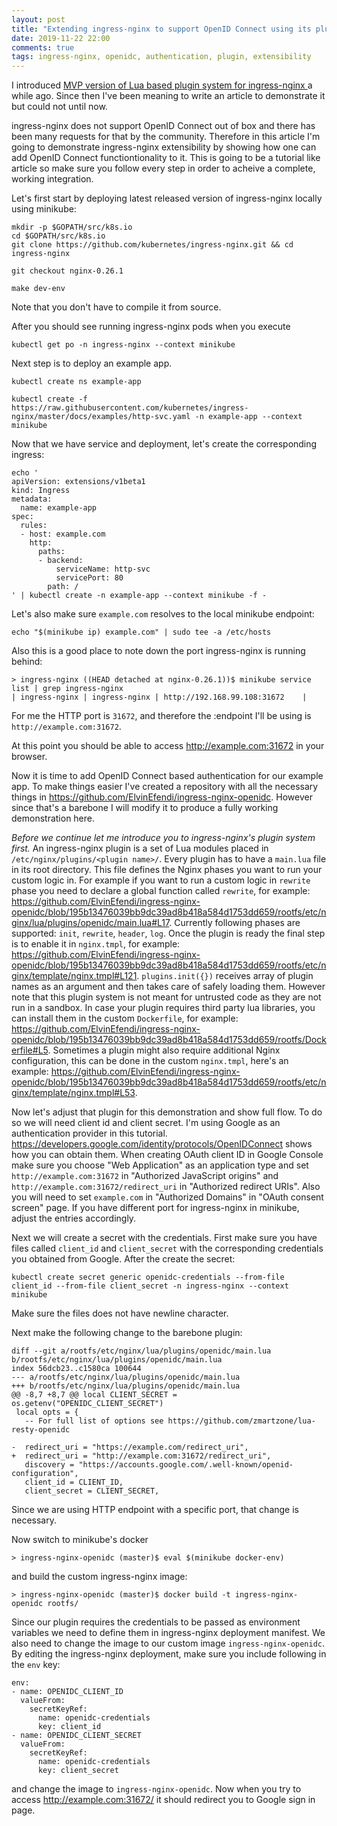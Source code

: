 ```yaml
---
layout: post
title: "Extending ingress-nginx to support OpenID Connect using its plugin system"
date: 2019-11-22 22:00
comments: true
tags: ingress-nginx, openidc, authentication, plugin, extensibility
---
```


I introduced [MVP version of Lua based plugin system for ingress-nginx ](https://github.com/kubernetes/ingress-nginx/pull/3807)
a while ago. Since then I've been meaning to write an article to demonstrate it but could not until now.

ingress-nginx does not support OpenID Connect out of box and there has been many requests for that by the community.
Therefore in this article I'm going to demonstrate ingress-nginx extensibility by showing how one can add OpenID Connect
functiontionality to it. This is going to be a tutorial like article so make sure you follow every step in order to acheive
a complete, working integration.

Let's first start by deploying latest released version of ingress-nginx locally using minikube:

```
mkdir -p $GOPATH/src/k8s.io
cd $GOPATH/src/k8s.io
git clone https://github.com/kubernetes/ingress-nginx.git && cd ingress-nginx
```
```
git checkout nginx-0.26.1
```
```
make dev-env
```

Note that you don't have to compile it from source.

After you should see running ingress-nginx pods when you execute

```
kubectl get po -n ingress-nginx --context minikube
```

Next step is to deploy an example app.

```
kubectl create ns example-app

kubectl create -f https://raw.githubusercontent.com/kubernetes/ingress-nginx/master/docs/examples/http-svc.yaml -n example-app --context minikube
```

Now that we have service and deployment, let's create the corresponding ingress:

```
echo '
apiVersion: extensions/v1beta1
kind: Ingress
metadata:
  name: example-app
spec:
  rules:
  - host: example.com
    http:
      paths:
      - backend:
          serviceName: http-svc
          servicePort: 80
        path: /
' | kubectl create -n example-app --context minikube -f -
```

Let's also make sure `example.com` resolves to the local minikube endpoint:

```
echo "$(minikube ip) example.com" | sudo tee -a /etc/hosts
```

Also this is a good place to note down the port ingress-nginx is running behind:

```
> ingress-nginx ((HEAD detached at nginx-0.26.1))$ minikube service list | grep ingress-nginx
| ingress-nginx | ingress-nginx | http://192.168.99.108:31672    |
```

For me the HTTP port is `31672`, and therefore the :endpoint I'll be using is `http://example.com:31672`.

At this point you should be able to access http://example.com:31672 in your browser.

Now it is time to add OpenID Connect based authentication for our example app. To make things easier I've created
a repository with all the necessary things in https://github.com/ElvinEfendi/ingress-nginx-openidc. However since that's
a barebone I will modify it to produce a fully working demonstration here.

*Before we continue let me introduce you to ingress-nginx's plugin system first.* An ingress-nginx plugin is a set of Lua modules
placed in `/etc/nginx/plugins/<plugin name>/`. Every plugin has to have a `main.lua` file in its root directory. This file
defines the Nginx phases you want to run your custom logic in. For example if you want to run a custom logic in `rewrite` phase
you need to declare a global function called `rewrite`, for example: https://github.com/ElvinEfendi/ingress-nginx-openidc/blob/195b13476039bb9dc39ad8b418a584d1753dd659/rootfs/etc/nginx/lua/plugins/openidc/main.lua#L17.
Currently following phases are supported: `init`, `rewrite`, `header`, `log`. Once the plugin is ready the final step is to enable
it in `nginx.tmpl`, for example: https://github.com/ElvinEfendi/ingress-nginx-openidc/blob/195b13476039bb9dc39ad8b418a584d1753dd659/rootfs/etc/nginx/template/nginx.tmpl#L121. `plugins.init({})` receives array of plugin names as an argument and then takes care of safely loading them. However note that this plugin system is not meant for untrusted code as they are not run in a sandbox.
In case your plugin requires third party lua libraries, you can install them in the custom `Dockerfile`, for example: https://github.com/ElvinEfendi/ingress-nginx-openidc/blob/195b13476039bb9dc39ad8b418a584d1753dd659/rootfs/Dockerfile#L5. Sometimes a plugin might also require additional Nginx configuration, this can be done in the custom `nginx.tmpl`, here's an example: https://github.com/ElvinEfendi/ingress-nginx-openidc/blob/195b13476039bb9dc39ad8b418a584d1753dd659/rootfs/etc/nginx/template/nginx.tmpl#L53.

Now let's adjust that plugin for this demonstration and show full flow. To do so we will need client id and client secret. I'm using
Google as an authentication provider in this tutorial. https://developers.google.com/identity/protocols/OpenIDConnect shows how you can
obtain them. When creating OAuth client ID in Google Console make sure you choose "Web Application" as an application type and
set `http://example.com:31672` in "Authorized JavaScript origins" and `http://example.com:31672/redirect_uri` in "Authorized redirect URIs". Also you will need to set `example.com` in "Authorized Domains" in "OAuth consent screen" page. If you have different port for
ingress-nginx in minikube, adjust the entries accordingly.

Next we will create a secret with the credentials. First make sure you have files called `client_id` and `client_secret` with the
corresponding credentials you obtained from Google. After the create the secret:

```
kubectl create secret generic openidc-credentials --from-file client_id --from-file client_secret -n ingress-nginx --context minikube
```

Make sure the files does not have newline character.

Next make the following change to the barebone plugin:

```
diff --git a/rootfs/etc/nginx/lua/plugins/openidc/main.lua b/rootfs/etc/nginx/lua/plugins/openidc/main.lua
index 56dcb23..c1580ca 100644
--- a/rootfs/etc/nginx/lua/plugins/openidc/main.lua
+++ b/rootfs/etc/nginx/lua/plugins/openidc/main.lua
@@ -8,7 +8,7 @@ local CLIENT_SECRET = os.getenv("OPENIDC_CLIENT_SECRET")
 local opts = {
   -- For full list of options see https://github.com/zmartzone/lua-resty-openidc

-  redirect_uri = "https://example.com/redirect_uri",
+  redirect_uri = "http://example.com:31672/redirect_uri",
   discovery = "https://accounts.google.com/.well-known/openid-configuration",
   client_id = CLIENT_ID,
   client_secret = CLIENT_SECRET,
```

Since we are using HTTP endpoint with a specific port, that change is necessary.

Now switch to minikube's docker

```
> ingress-nginx-openidc (master)$ eval $(minikube docker-env)
```

and build the custom ingress-nginx image:

```
> ingress-nginx-openidc (master)$ docker build -t ingress-nginx-openidc rootfs/
```

Since our plugin requires the credentials to be passed as environment variables we need to define them in ingress-nginx deployment manifest. We also need to change the image to our custom image `ingress-nginx-openidc`. By editing the ingress-nginx deployment, make sure
you include following in the `env` key:

```
env:
- name: OPENIDC_CLIENT_ID
  valueFrom:
    secretKeyRef:
      name: openidc-credentials
      key: client_id
- name: OPENIDC_CLIENT_SECRET
  valueFrom:
    secretKeyRef:
      name: openidc-credentials
      key: client_secret
```

and change the image to `ingress-nginx-openidc`. Now when you try to access http://example.com:31672/ it should redirect you to Google sign in page.
